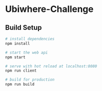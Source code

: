 # Ubiwhere-Challenge

## Build Setup

``` bash
# install dependencies
npm install

# start the web api
npm start

# serve with hot reload at localhost:8080
npm run client

# build for production 
npm run build

